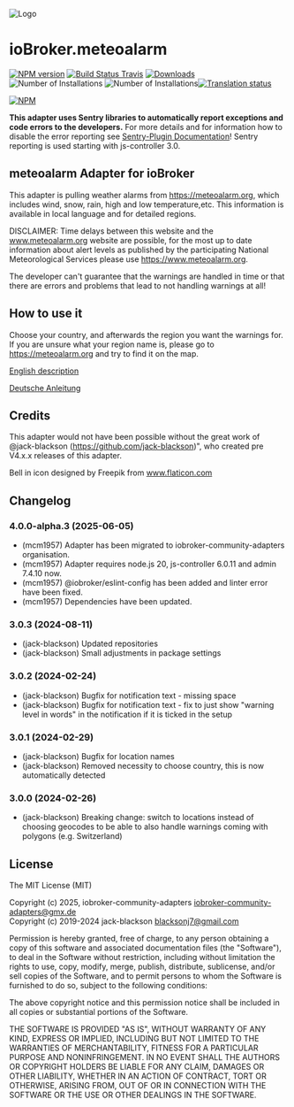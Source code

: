 ![Logo](admin/meteoalarm.png)
# ioBroker.meteoalarm

[![NPM version](http://img.shields.io/npm/v/iobroker.meteoalarm.svg)](https://www.npmjs.com/package/iobroker.meteoalarm) [![Build Status Travis](https://travis-ci.com/jack-blackson/ioBroker.meteoalarm.svg?branch=master)](https://travis-ci.com/jack-blackson/ioBroker.meteoalarm) [![Downloads](https://img.shields.io/npm/dm/iobroker.meteoalarm.svg)](https://www.npmjs.com/package/iobroker.meteoalarm) ![Number of Installations](http://iobroker.live/badges/meteoalarm-installed.svg) ![Number of Installations](http://iobroker.live/badges/meteoalarm-stable.svg)[![Translation status](https://weblate.iobroker.net/widgets/adapters/-/meteoalarm/svg-badge.svg)](https://weblate.iobroker.net/engage/adapters/?utm_source=widget) 

[![NPM](https://nodei.co/npm/iobroker.meteoalarm.png?downloads=true)](https://nodei.co/npm/iobroker.meteoalarm.png?downloads=true/)

**This adapter uses Sentry libraries to automatically report exceptions and code errors to the developers.** For more details and for information how to disable the error reporting see [Sentry-Plugin Documentation](https://github.com/ioBroker/plugin-sentry#plugin-sentry)! Sentry reporting is used starting with js-controller 3.0.

meteoalarm Adapter for ioBroker
------------------------------------------------------------------------------
This adapter is pulling weather alarms from https://meteoalarm.org, which includes wind, snow, rain, high and low temperature,etc. This information is available in local language and for detailed regions.

DISCLAIMER: Time delays between this website and the www.meteoalarm.org website are possible, for the most up to date information about alert levels as published by the participating National Meteorological Services please use https://www.meteoalarm.org. 

The developer can't guarantee that the warnings are handled in time or that there are errors and problems that lead to not handling warnings at all!

## How to use it
Choose your country, and afterwards the region you want the warnings for. If you are unsure what your region name is, please go to https://meteoalarm.org and try to find it on the map. 

[English description](docs/en/meteoalarm.md)

[Deutsche Anleitung](docs/de/meteoalarm.md)


## Credits

This adapter would not have been possible without the great work of @jack-blackson (https://github.com/jack-blackson)",
who created pre V4.x.x releases of this adapter.

Bell in icon designed by Freepik from www.flaticon.com


## Changelog

<!--
	Placeholder for the next version (at the beginning of the line):
	### **WORK IN PROGRESS**
-->
### 4.0.0-alpha.3 (2025-06-05)
* (mcm1957) Adapter has been migrated to iobroker-community-adapters organisation.
* (mcm1957) Adapter requires node.js 20, js-controller 6.0.11 and admin 7.4.10 now.
* (mcm1957) @iobroker/eslint-config has been added and linter error have been fixed.
* (mcm1957) Dependencies have been updated.

### 3.0.3 (2024-08-11)
* (jack-blackson) Updated repositories
* (jack-blackson) Small adjustments in package settings

### 3.0.2 (2024-02-24)
* (jack-blackson) Bugfix for notification text - missing space
* (jack-blackson) Bugfix for notification text - fix to just show "warning level in words" in the notification if it is ticked in the setup

### 3.0.1 (2024-02-29)
* (jack-blackson) Bugfix for location names
* (jack-blackson) Removed necessity to choose country, this is now automatically detected

### 3.0.0 (2024-02-26)
* (jack-blackson) Breaking change: switch to locations instead of choosing geocodes to be able to also handle warnings coming with polygons (e.g. Switzerland)

## License
The MIT License (MIT)

Copyright (c) 2025, iobroker-community-adapters <iobroker-community-adapters@gmx.de>  
Copyright (c) 2019-2024 jack-blackson <blacksonj7@gmail.com>

Permission is hereby granted, free of charge, to any person obtaining a copy
of this software and associated documentation files (the "Software"), to deal
in the Software without restriction, including without limitation the rights
to use, copy, modify, merge, publish, distribute, sublicense, and/or sell
copies of the Software, and to permit persons to whom the Software is
furnished to do so, subject to the following conditions:

The above copyright notice and this permission notice shall be included in
all copies or substantial portions of the Software.

THE SOFTWARE IS PROVIDED "AS IS", WITHOUT WARRANTY OF ANY KIND, EXPRESS OR
IMPLIED, INCLUDING BUT NOT LIMITED TO THE WARRANTIES OF MERCHANTABILITY,
FITNESS FOR A PARTICULAR PURPOSE AND NONINFRINGEMENT. IN NO EVENT SHALL THE
AUTHORS OR COPYRIGHT HOLDERS BE LIABLE FOR ANY CLAIM, DAMAGES OR OTHER
LIABILITY, WHETHER IN AN ACTION OF CONTRACT, TORT OR OTHERWISE, ARISING FROM,
OUT OF OR IN CONNECTION WITH THE SOFTWARE OR THE USE OR OTHER DEALINGS IN
THE SOFTWARE.